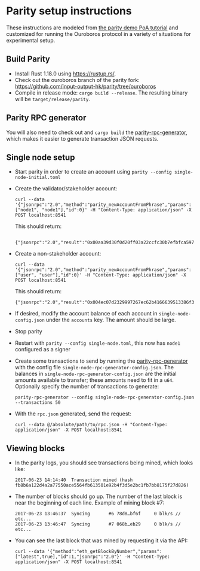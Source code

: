 # Parity setup instructions

These instructions are modeled from [the parity demo PoA
tutorial](https://github.com/paritytech/parity/wiki/Demo-PoA-tutorial) and customized for running
the Ouroboros protocol in a variety of situations for experimental setup.

## Build Parity

- Install Rust 1.18.0 using https://rustup.rs/.
- Check out the ouroboros branch of the parity fork: https://github.com/input-output-hk/parity/tree/ouroboros
- Compile in release mode: `cargo build --release`. The resulting binary will be `target/release/parity`.

## Parity RPC generator

You will also need to check out and `cargo build` the
[parity-rpc-generator](https://github.com/integer32llc/parity-rpc-generator), which makes it easier
to generate transaction JSON requests.

## Single node setup

- Start parity in order to create an account using `parity --config single-node-initial.toml`
- Create the validator/stakeholder account:

    ```
    curl --data '{"jsonrpc":"2.0","method":"parity_newAccountFromPhrase","params":["node1", "node1"],"id":0}' -H "Content-Type: application/json" -X POST localhost:8541
    ```

    This should return:

    ```

    {"jsonrpc":"2.0","result":"0x00aa39d30f0d20ff03a22ccfc30b7efbfca597c2","id":0}
    ```

- Create a non-stakeholder account:

    ```
    curl --data '{"jsonrpc":"2.0","method":"parity_newAccountFromPhrase","params":["user", "user"],"id":0}' -H "Content-Type: application/json" -X POST localhost:8541
    ```

    This should return:

    ```
    {"jsonrpc":"2.0","result":"0x004ec07d2329997267ec62b4166639513386f32e","id":0}
    ```

- If desired, modify the account balance of each account in `single-node-config.json` under the `accounts` key. The amount should be large.
- Stop parity
- Restart with `parity --config single-node.toml`, this now has `node1` configured as a signer
- Create some transactions to send by running the
[parity-rpc-generator](https://github.com/integer32llc/parity-rpc-generator) with the config file `single-node-rpc-generator-config.json`. The balances in `single-node-rpc-generator-config.json`  are the initial amounts available to transfer; these amounts need to fit in a `u64`. Optionally specify the number of transactions to generate:

    ```
    parity-rpc-generator --config single-node-rpc-generator-config.json --transactions 50
    ```

- With the `rpc.json` generated, send the request:

    ```
    curl --data @/absolute/path/to/rpc.json -H "Content-Type: application/json" -X POST localhost:8541
    ```

## Viewing blocks

- In the parity logs, you should see transactions being mined, which looks like:

    ```
    2017-06-23 14:14:40  Transaction mined (hash fb8b6a122d4a2a77550ace5564fb613501e92b4f3d5e2bc1fb7bb8175f27d826)
    ```

- The number of blocks should go up. The number of the last block is near the beginning of each line. Example of mining block #7:

    ```
    2017-06-23 13:46:37  Syncing       #6 78d8…bf6f     0 blk/s // etc...
    2017-06-23 13:46:47  Syncing       #7 068b…eb29     0 blk/s // etc...
    ```

- You can see the last block that was mined by requesting it via the API:

    ```
    curl --data '{"method":"eth_getBlockByNumber","params":["latest",true],"id":1,"jsonrpc":"2.0"}' -H "Content-Type: application/json" -X POST localhost:8541
    ```
